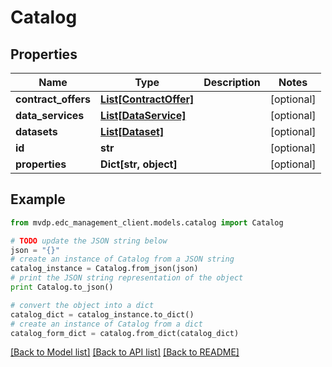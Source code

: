 # Catalog


## Properties
Name | Type | Description | Notes
------------ | ------------- | ------------- | -------------
**contract_offers** | [**List[ContractOffer]**](ContractOffer.md) |  | [optional] 
**data_services** | [**List[DataService]**](DataService.md) |  | [optional] 
**datasets** | [**List[Dataset]**](Dataset.md) |  | [optional] 
**id** | **str** |  | [optional] 
**properties** | **Dict[str, object]** |  | [optional] 

## Example

```python
from mvdp.edc_management_client.models.catalog import Catalog

# TODO update the JSON string below
json = "{}"
# create an instance of Catalog from a JSON string
catalog_instance = Catalog.from_json(json)
# print the JSON string representation of the object
print Catalog.to_json()

# convert the object into a dict
catalog_dict = catalog_instance.to_dict()
# create an instance of Catalog from a dict
catalog_form_dict = catalog.from_dict(catalog_dict)
```
[[Back to Model list]](../README.md#documentation-for-models) [[Back to API list]](../README.md#documentation-for-api-endpoints) [[Back to README]](../README.md)


